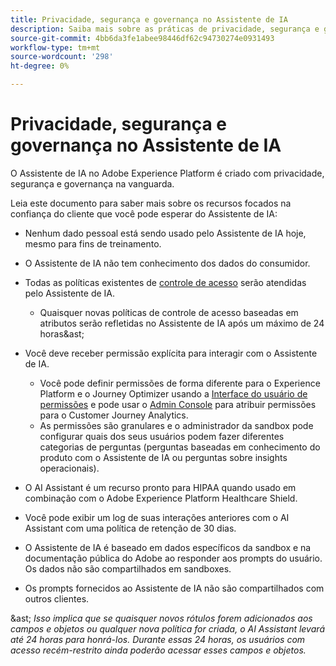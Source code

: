```yaml
---
title: Privacidade, segurança e governança no Assistente de IA
description: Saiba mais sobre as práticas de privacidade, segurança e governança do Assistente de IA.
source-git-commit: 4bb6da3fe1abee98446df62c94730274e0931493
workflow-type: tm+mt
source-wordcount: '298'
ht-degree: 0%

---
```


# Privacidade, segurança e governança no Assistente de IA

O Assistente de IA no Adobe Experience Platform é criado com privacidade, segurança e governança na vanguarda.

Leia este documento para saber mais sobre os recursos focados na confiança do cliente que você pode esperar do Assistente de IA:

* Nenhum dado pessoal está sendo usado pelo Assistente de IA hoje, mesmo para fins de treinamento.
* O Assistente de IA não tem conhecimento dos dados do consumidor.
* Todas as políticas existentes de [controle de acesso](https://experienceleague.adobe.com/en/docs/experience-platform/access-control/home) serão atendidas pelo Assistente de IA.

   * Quaisquer novas políticas de controle de acesso baseadas em atributos serão refletidas no Assistente de IA após um máximo de 24 horas&amp;ast;

* Você deve receber permissão explícita para interagir com o Assistente de IA.

   * Você pode definir permissões de forma diferente para o Experience Platform e o Journey Optimizer usando a [Interface do usuário de permissões](https://experienceleague.adobe.com/en/docs/experience-platform/access-control/abac/permissions-ui/browse) e pode usar o [Admin Console](https://experienceleague.adobe.com/en/docs/experience-platform/access-control/ui/browse) para atribuir permissões para o Customer Journey Analytics.
   * As permissões são granulares e o administrador da sandbox pode configurar quais dos seus usuários podem fazer diferentes categorias de perguntas (perguntas baseadas em conhecimento do produto com o Assistente de IA ou perguntas sobre insights operacionais).

* O AI Assistant é um recurso pronto para HIPAA quando usado em combinação com o Adobe Experience Platform Healthcare Shield.
* Você pode exibir um log de suas interações anteriores com o AI Assistant com uma política de retenção de 30 dias.
* O Assistente de IA é baseado em dados específicos da sandbox e na documentação pública do Adobe ao responder aos prompts do usuário. Os dados não são compartilhados em sandboxes.
* Os prompts fornecidos ao Assistente de IA não são compartilhados com outros clientes.

&amp;ast; *Isso implica que se quaisquer novos rótulos forem adicionados aos campos e objetos ou qualquer nova política for criada, o AI Assistant levará até 24 horas para honrá-los. Durante essas 24 horas, os usuários com acesso recém-restrito ainda poderão acessar esses campos e objetos.*
